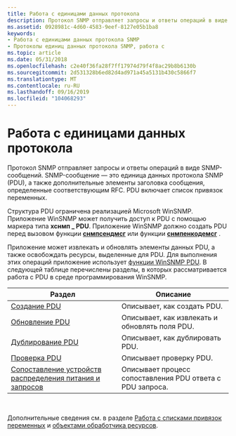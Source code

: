 ```yaml
---
title: Работа с единицами данных протокола
description: Протокол SNMP отправляет запросы и ответы операций в виде SNMP-сообщений.
ms.assetid: 0928981c-4d60-4583-9eef-8127e05b1ba8
keywords:
- Работа с единицами данных протокола SNMP
- Протоколы единиц данных протокола SNMP, работа с
ms.topic: article
ms.date: 05/31/2018
ms.openlocfilehash: c2e40f36fa28f7ff17974d79f4f8ac29b8b6130b
ms.sourcegitcommit: 2d531328b6ed82d4ad971a45a5131b430c5866f7
ms.translationtype: MT
ms.contentlocale: ru-RU
ms.lasthandoff: 09/16/2019
ms.locfileid: "104068293"
---
```

# <a name="working-with-protocol-data-units"></a>Работа с единицами данных протокола

Протокол SNMP отправляет запросы и ответы операций в виде SNMP-сообщений. SNMP-сообщение — это единица данных протокола SNMP (PDU), а также дополнительные элементы заголовка сообщения, определенные соответствующим RFC. PDU включает список привязок переменных.

Структура PDU ограничена реализацией Microsoft WinSNMP. Приложение WinSNMP может получить доступ к PDU с помощью маркера типа **хснмп \_ PDU**. Приложение WinSNMP должно создать PDU перед вызовом функции [**снмпсендмсг**](/windows/desktop/api/Winsnmp/nf-winsnmp-snmpsendmsg) или функции [**снмпенкодемсг**](/windows/desktop/api/Winsnmp/nf-winsnmp-snmpencodemsg) .

Приложение может извлекать и обновлять элементы данных PDU, а также освобождать ресурсы, выделенные для PDU. Для выполнения этих операций приложение использует [функции WinSNMP PDU](winsnmp-functions.md). В следующей таблице перечислены разделы, в которых рассматривается работа с PDU в среде программирования WinSNMP.



| Раздел                                                                        | Описание                                                        |
|------------------------------------------------------------------------------|--------------------------------------------------------------------|
| [Создание PDU](creating-a-pdu.md)                                         | Описывает, как создать PDU.                                     |
| [Обновление PDU](updating-a-pdu.md)                                         | Описывает, как извлекать и обновлять поля PDU.                   |
| [Дублирование PDU](duplicating-a-pdu.md)                                   | Описывает, как дублировать PDU.                                  |
| [Проверка PDU](validating-a-pdu.md)                                     | Описывает проверку PDU.                                 |
| [Сопоставление устройств распределения питания и запросов](matching-response-and-request-pdus.md) | Описывает процесс сопоставления PDU ответа с PDU запроса. |



 

Дополнительные сведения см. в разделе [Работа с списками привязок переменных](working-with-variable-binding-lists.md) и [объектами обработчика ресурсов](resource-handle-objects.md).

 

 




